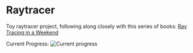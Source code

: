 # Raytracer

Toy raytracer project, following along closely with this series of books:
[Ray Tracing in a Weekend](https://www.amazon.co.uk/Ray-Tracing-Weekend-Minibooks-Book-ebook/dp/B01B5AODD8)

Current Progress:
![Current progress](output.png)

